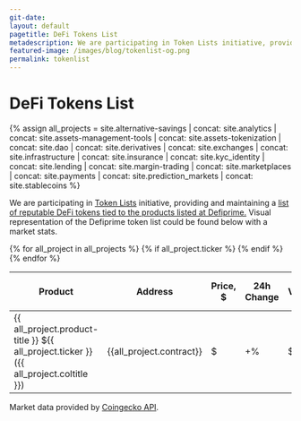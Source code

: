 ```yaml
---
git-date:
layout: default
pagetitle: DeFi Tokens List
metadescription: We are participating in Token Lists initiative, providing and maintaining a list of reputable DeFi tokens tied to the products listed at Defiprime
featured-image: /images/blog/tokenlist-og.png
permalink: tokenlist
---
```

# DeFi Tokens List

{% assign all_projects = site.alternative-savings
| concat: site.analytics
| concat: site.assets-management-tools
| concat: site.assets-tokenization
| concat: site.dao
| concat: site.derivatives
| concat: site.exchanges
| concat: site.infrastructure
| concat: site.insurance
| concat: site.kyc_identity
| concat: site.lending
| concat: site.margin-trading
| concat: site.marketplaces
| concat: site.payments
| concat: site.prediction_markets
| concat: site.stablecoins
 %}
<section class="sectoin-tickers">
  <p>We are participating in <a href="https://tokenlists.org/">Token Lists</a> initiative, providing and maintaining a <a href="https://tokenlists.org/token-list?url=https://defiprime.com/defiprime.tokenlist.json">list of reputable DeFi tokens tied to the products listed at Defiprime.</a> Visual representation of the Defiprime token list could be found below with a market stats.</p>
  <div class="container-tickers">
    <table class="table-tickers">
      <thead>
        <tr>
          <th class="ticker-product-title">Product</th>
          <th class="ticker-address-title">Address</th>
          <th class="ticker-price-title">Price, $</th>
          <th class="ticker-change-title">24h Change</th>
          <th class="ticker-vol-title">24h Volume, $</th>
          <th class="ticker-market-cap-title">Market Capitalization, $</th>
        </tr>
      </thead>
      <tbody>
      {% for all_project in all_projects %}
        {% if all_project.ticker  %}
        <tr class="ticker-row">
          <td class="ticker-product"><span class="name">{{ all_project.product-title }}</span> <span class="ticker">${{ all_project.ticker }}</span> <span class="coltitle">({{ all_project.coltitle }})</span></td>
          <td class="ticker-address">{{all_project.contract}}</td>
          <td class="ticker-price loading">
            <div class="lds-ellipsis"><div></div><div></div><div></div><div></div></div>
            <span class="sign">$</span><span class="ticker-price-value"></span>
          </td>
          <td class="ticker-change loading">
            <div class="lds-ellipsis"><div></div><div></div><div></div><div></div></div>
            <span class="ticker-change-plus">+</span><span class="ticker-change-value"></span><span class="precent">%</span> 
            </td>
          <td class="ticker-vol loading">
            <div class="lds-ellipsis"><div></div><div></div><div></div><div></div></div>  
            <span class="sign">$</span><span class="ticker-vol-value"></span>
          </td>
          <td class="ticker-market-cap loading">
            <div class="lds-ellipsis"><div></div><div></div><div></div><div></div></div>
            <span class="sign">$</span><span class="ticker-market-cap-value"></span> 
          </td>
          <td class="ticker-link"><a href="https://1inch.exchange/#/r/0xEbDb626C95a25f4e304336b1adcAd0521a1Bdca1/ETH/{{ all_project.ticker }}" class="button-trade">Trade</a> </td>
        </tr>
        {% endif %}
      {% endfor %}
      </tbody>
    </table>
  </div>
  <p>Market data provided by <a href="https://www.coingecko.com/">Coingecko API</a>.</p>
</section>



<script src="/assets/js/defi_tickers.js"></script>
